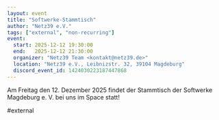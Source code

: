 ```yaml
---
layout: event
title: "Softwerke-Stammtisch"
author: "Netz39 e.V."
tags: ["external", "non-recurring"]
event:
  start: 2025-12-12 19:30:00 
  end:   2025-12-12 21:30:00 
  organizer: "Netz39 Team <kontakt@netz39.de>" 
  location: "Netz39 e.V., Leibnizstr. 32, 39104 Magdeburg"
  discord_event_id: 1424030223187447868
---
```

Am Freitag den 12. Dezember 2025 findet der Stammtisch der Softwerke Magdeburg e. V. bei uns im Space statt!

#external